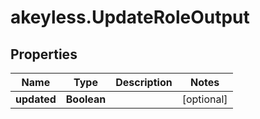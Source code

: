 # akeyless.UpdateRoleOutput

## Properties

Name | Type | Description | Notes
------------ | ------------- | ------------- | -------------
**updated** | **Boolean** |  | [optional] 


